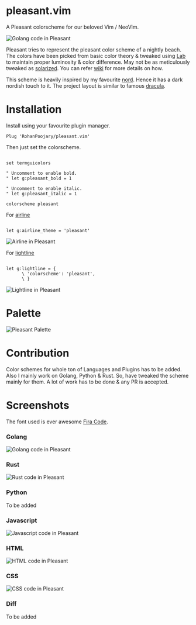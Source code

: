 # pleasant.vim
A Pleasant colorscheme for our beloved Vim / NeoVim.

![Golang code in Pleasant](https://user-images.githubusercontent.com/13658649/91580998-875ccd80-e96b-11ea-9fbd-991690acf143.png)

Pleasant tries to represent the pleasant color scheme of a nightly beach. The colors have been picked from basic color theory & tweaked using [Lab](https://www.wikiwand.com/en/CIELAB_color_space) to maintain proper luminosity & color difference. May not be as meticulously tweaked as [solarized](https://github.com/altercation/vim-colors-solarized). You can refer [wiki](https://github.com/RohanPoojary/pleasant.vim/wiki) for more details on how.

This scheme is heavily inspired by my favourite [nord](https://github.com/arcticicestudio/nord-vim). Hence it has a dark nordish touch to it.
The project layout is similar to famous [dracula](https://github.com/dracula/vim).


# Installation
Install using your favourite plugin manager.

```
Plug 'RohanPoojary/pleasant.vim'
```

Then just set the colorscheme.

```vim

set termguicolors

" Uncomment to enable bold.
" let g:pleasant_bold = 1

" Uncomment to enable italic.
" let g:pleasant_italic = 1

colorscheme pleasant

```

For [airline](https://github.com/vim-airline/vim-airline)

```vim

let g:airline_theme = 'pleasant'

```
![Airline in Pleasant](https://user-images.githubusercontent.com/13658649/91853917-8932d380-ec80-11ea-9d72-d5b435a2e4e2.jpg)

For [lightline](https://github.com/itchyny/lightline.vim)

```vim

let g:lightline = {
      \ 'colorscheme': 'pleasant',
      \ }

```

![Lightline in Pleasant](https://user-images.githubusercontent.com/13658649/91853778-52f55400-ec80-11ea-91e2-2154b5698c6a.jpg)

# Palette
![Pleasant Palette](https://user-images.githubusercontent.com/13658649/91580296-80818b00-e96a-11ea-8975-838a2aca3114.jpg)

# Contribution
Color schemes for whole ton of Languages and Plugins has to be added.
Also I mainly work on Golang, Python & Rust. So, have tweaked the scheme mainly for them. A lot of work has to be done & any PR is accepted.

# Screenshots
The font used is ever awesome [Fira Code](https://github.com/tonsky/FiraCode).


### Golang
![Golang code in Pleasant](https://user-images.githubusercontent.com/13658649/91580998-875ccd80-e96b-11ea-9fbd-991690acf143.png)

### Rust
![Rust code in Pleasant](https://user-images.githubusercontent.com/13658649/91581349-f6d2bd00-e96b-11ea-887b-846c91837465.png)

### Python
To be added

### Javascript
![Javascript code in Pleasant](https://user-images.githubusercontent.com/13658649/91582253-2a621700-e96d-11ea-9ff5-40714bd430b3.png)

### HTML
![HTML code in Pleasant](https://user-images.githubusercontent.com/13658649/91584806-cfcaba00-e970-11ea-9eec-3329da1a26be.png)

### CSS
![CSS code in Pleasant](https://user-images.githubusercontent.com/13658649/91582389-609f9680-e96d-11ea-8b25-366ef0aab4d0.png)

### Diff
To be added

